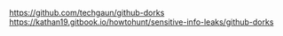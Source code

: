 https://github.com/techgaun/github-dorks
https://kathan19.gitbook.io/howtohunt/sensitive-info-leaks/github-dorks
